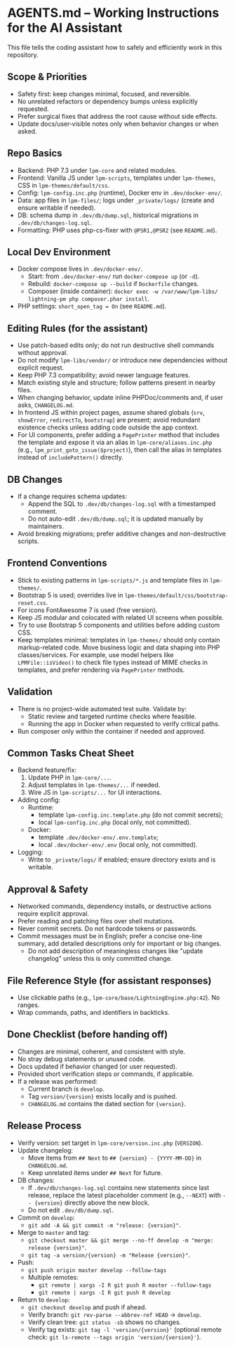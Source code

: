 # AGENTS.md – Working Instructions for the AI Assistant

This file tells the coding assistant how to safely and efficiently work in this repository.

## Scope & Priorities
- Safety first: keep changes minimal, focused, and reversible.
- No unrelated refactors or dependency bumps unless explicitly requested.
- Prefer surgical fixes that address the root cause without side effects.
- Update docs/user‑visible notes only when behavior changes or when asked.

## Repo Basics
- Backend: PHP 7.3 under `lpm-core` and related modules.
- Frontend: Vanilla JS under `lpm-scripts`, templates under `lpm-themes`, CSS in `lpm-themes/default/css`.
- Config: `lpm-config.inc.php` (runtime), Docker env in `.dev/docker-env/`.
- Data: app files in `lpm-files/`; logs under `_private/logs/` (create and ensure writable if needed).
- DB: schema dump in `.dev/db/dump.sql`, historical migrations in `.dev/db/changes-log.sql`.
- Formatting: PHP uses php-cs-fixer with `@PSR1,@PSR2` (see `README.md`).

## Local Dev Environment
- Docker compose lives in `.dev/docker-env/`.
  - Start: from `.dev/docker-env/` run `docker-compose up` (or `-d`).
  - Rebuild: `docker-compose up --build` if `Dockerfile` changes.
  - Composer (inside container): `docker exec -w /var/www/lpm-libs/ lightning-pm php composer.phar install`.
- PHP settings: `short_open_tag = On` (see `README.md`).

## Editing Rules (for the assistant)
- Use patch-based edits only; do not run destructive shell commands without approval.
- Do not modify `lpm-libs/vendor/` or introduce new dependencies without explicit request.
- Keep PHP 7.3 compatibility; avoid newer language features.
- Match existing style and structure; follow patterns present in nearby files.
- When changing behavior, update inline PHPDoc/comments and, if user asks, `CHANGELOG.md`.
- In frontend JS within project pages, assume shared globals (`srv`, `showError`, `redirectTo`, `bootstrap`) are present; avoid redundant existence checks unless adding code outside the app context.
 - For UI components, prefer adding a `PagePrinter` method that includes the template and expose it via an alias in `lpm-core/aliases.inc.php` (e.g., `lpm_print_goto_issue($project)`), then call the alias in templates instead of `includePattern()` directly.

## DB Changes
- If a change requires schema updates:
  - Append the SQL to `.dev/db/changes-log.sql` with a timestamped comment.
  - Do not auto-edit `.dev/db/dump.sql`; it is updated manually by maintainers.
- Avoid breaking migrations; prefer additive changes and non-destructive scripts.

## Frontend Conventions
- Stick to existing patterns in `lpm-scripts/*.js` and template files in `lpm-themes/`.
- Bootstrap 5 is used; overrides live in `lpm-themes/default/css/bootstrap-reset.css`.
- For icons FontAwesome 7 is used (free version).
- Keep JS modular and colocated with related UI screens when possible.
- Try to use Bootstrap 5 components and utilities before adding custom CSS.
- Keep templates minimal: templates in `lpm-themes/` should only contain markup-related code. Move business logic and data shaping into PHP classes/services. For example, use model helpers like `LPMFile::isVideo()` to check file types instead of MIME checks in templates, and prefer rendering via `PagePrinter` methods.

## Validation
- There is no project-wide automated test suite. Validate by:
  - Static review and targeted runtime checks where feasible.
  - Running the app in Docker when requested to verify critical paths.
- Run composer only within the container if needed and approved.

## Common Tasks Cheat Sheet
- Backend feature/fix:
  1) Update PHP in `lpm-core/...`.
  2) Adjust templates in `lpm-themes/...` if needed.
  3) Wire JS in `lpm-scripts/...` for UI interactions.
- Adding config:
  - Runtime: 
    - template `lpm-config.inc.template.php` (do not commit secrets);
    - local `lpm-config.inc.php` (local only, not committed).
  - Docker: 
    - template `.dev/docker-env/.env.template`;
    - local `.dev/docker-env/.env` (local only, not committed).
- Logging:
  - Write to `_private/logs/` if enabled; ensure directory exists and is writable.

## Approval & Safety
- Networked commands, dependency installs, or destructive actions require explicit approval.
- Prefer reading and patching files over shell mutations.
- Never commit secrets. Do not hardcode tokens or passwords.
- Commit messages must be in English; prefer a concise one-line summary, add detailed descriptions only for important or big changes.
   - Do not add description of meaningless changes like "update changelog" unless this is only committed change.

## File Reference Style (for assistant responses)
- Use clickable paths (e.g., `lpm-core/base/LightningEngine.php:42`). No ranges.
- Wrap commands, paths, and identifiers in backticks.

## Done Checklist (before handing off)
- Changes are minimal, coherent, and consistent with style.
- No stray debug statements or unused code.
- Docs updated if behavior changed (or user requested).
- Provided short verification steps or commands, if applicable.
- If a release was performed:
  - Current branch is `develop`.
  - Tag `version/{version}` exists locally and is pushed.
  - `CHANGELOG.md` contains the dated section for `{version}`.

## Release Process
- Verify version: set target in `lpm-core/version.inc.php` (`VERSION`).
- Update changelog:
  - Move items from `## Next` to `## {version} - {YYYY-MM-DD}` in `CHANGELOG.md`.
  - Keep unrelated items under `## Next` for future.
- DB changes:
  - If `.dev/db/changes-log.sql` contains new statements since last release, replace the latest placeholder comment (e.g., `--NEXT`) with `-- {version}` directly above the new block.
  - Do not edit `.dev/db/dump.sql`.
- Commit on `develop`:
  - `git add -A && git commit -m "release: {version}"`.
- Merge to `master` and tag:
  - `git checkout master && git merge --no-ff develop -m "merge: release {version}"`.
  - `git tag -a version/{version} -m "Release {version}"`.
- Push:
  - `git push origin master develop --follow-tags`
  - Multiple remotes:
    - `git remote | xargs -I R git push R master --follow-tags`
    - `git remote | xargs -I R git push R develop`
- Return to `develop`:
  - `git checkout develop` and push if ahead.
  - Verify branch: `git rev-parse --abbrev-ref HEAD` → `develop`.
  - Verify clean tree: `git status -sb` shows no changes.
  - Verify tag exists: `git tag -l 'version/{version}'` (optional remote check: `git ls-remote --tags origin 'version/{version}'`).
